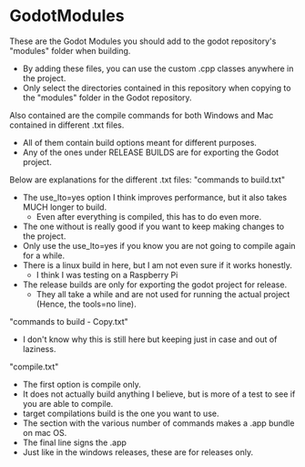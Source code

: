 # GodotModules
These are the Godot Modules you should add to the godot repository's "modules" folder when building.
* By adding these files, you can use the custom .cpp classes anywhere in the project.
* Only select the directories contained in this repository when copying to the "modules" folder in the Godot repository.

Also contained are the compile commands for both Windows and Mac contained in different .txt files.
* All of them contain build options meant for different purposes.
* Any of the ones under RELEASE BUILDS are for exporting the Godot project.

Below are explanations for the different .txt files:
"commands to build.txt"
* The use_lto=yes option I think improves performance, but it also takes MUCH longer to build.
  * Even after everything is compiled, this has to do even more.
* The one without is really good if you want to keep making changes to the project.
* Only use the use_lto=yes if you know you are not going to compile again for a while.
* There is a linux build in here, but I am not even sure if it works honestly.
  * I think I was testing on a Raspberry Pi
* The release builds are only for exporting the godot project for release.
  * They all take a while and are not used for running the actual project (Hence, the tools=no line).

"commands to build - Copy.txt"
* I don't know why this is still here but keeping just in case and out of laziness.

"compile.txt"
* The first option is compile only.
 * It does not actually build anything I believe, but is more of a test to see if you are able to compile.
* target compilations build is the one you want to use.
* The section with the various number of commands makes a .app bundle on mac OS.
* The final line signs the .app
* Just like in the windows releases, these are for releases only.
